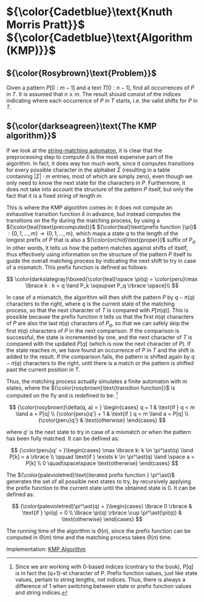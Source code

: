 # ${\color{Cadetblue}\text{Knuth Morris Pratt}}$ ${\color{Cadetblue}\text{Algorithm (KMP)}}$

## ${\color{Rosybrown}\text{Problem}}$

Given a pattern $P[0:m-1]$ and a text $T[0:n-1]$, find all occurrences of $P$ in $T$. It is assumed that $n \geq m$. The result should consist of the indices indicating where each occurrence of $P$ in $T$ starts, i.e. the valid shifts for $P$ in $T$.

## ${\color{darkseagreen}\text{The KMP algorithm}}$

If we look at the [string-matching automaton](https://github.com/pl3onasm/CLRS/tree/main/algorithms/string-matching/finite-automata), it is clear that the preprocessing step to compute $\delta$ is the most expensive part of the algorithm. In fact, it does way too much work, since it computes transitions for every possible character in the alphabet $\Sigma$ (resulting in a table containing $|\Sigma| \cdot m$ entries, most of which are simply zero), even though we only need to know the next state for the characters in $P$. Furthermore, it does not take into account the structure of the pattern $P$ itself, but only the fact that it is a fixed string of length $m$.

This is where the KMP algorithm comes in: it does not compute an exhaustive transition function $\delta$ in advance, but instead computes the transitions on the fly during the matching process, by using a ${\color{teal}\text{precomputed}}$ ${\color{teal}\text{prefix function }\pi}$ $: \lbrace 0, 1, \dots, m \rbrace \rightarrow \lbrace 0, 1, \dots, m \rbrace$, which maps a state $q$ to the length of the longest prefix of $P$ that is also a ${\color{orchid}\text{proper}}$ suffix of $P_q$. In other words, it tells us how the pattern matches against shifts of itself, thus effectively using information on the structure of the pattern $P$ itself to guide the overall matching process by indicating the next shift to try in case of a mismatch. This prefix function is defined as follows:

$$
\color{darkslategray}\boxed{\color{teal}\space \pi(q) = \color{peru}\max \lbrace k : k < q \land P_k \sqsupset P_q \rbrace \space}\\
$$

In case of a mismatch, the algorithm will then shift the pattern $P$ by $q - \pi(q)$ characters to the right, where $q$ is the current state of the matching process, so that the next character of $T$ is compared with $P[\pi(q)]$. This is possible because the prefix function $\pi$ tells us that the first $\pi(q)$ characters of $P$ are also the last $\pi(q)$ characters of $P_q$, so that we can safely skip the first $\pi(q)$ characters of $P$ in the next comparison. If the comparison is successful, the state is incremented by one, and the next character of $T$ is compared with the updated $P[q]$ (which is now the next character of $P$). If the state reaches $m$, we have found an occurrence of $P$ in $T$ and the shift is added to the result. If the comparison fails, the pattern is shifted again by $q - \pi(q)$ characters to the right, until there is a match or the pattern is shifted past the current position in $T$.

Thus, the matching process actually simulates a finite automaton with $m$ states, where the ${\color{rosybrown}\text{transition function}}$ is computed on the fly and is redefined to be: [^1]

$$
{\color{rosybrown}\delta(q, a) = } \begin{cases}
q + 1 & \text{if } q < m \land a = P[q] \\
{\color{peru}q'} + 1 & \text{if } q < m \land a = P[q] \\
{\color{peru}q'} & \text{otherwise}
\end{cases}
$$

where $q'$ is the next state to try in case of a mismatch or when the pattern has been fully matched. It can be defined as:

$$
{\color{peru}q' = }\begin{cases}
 \max \lbrace k: k \in \pi^\ast(q) \land P[k] = a \rbrace \\
\qquad \text{if } \exists k \in \pi^\ast(q) \land \space a = P[k]  \\
 0 \quad\space\space \text{otherwise}
\end{cases}
$$

[^1]: Since we are working with 0-based indices (contrary to the book), P[q] is in fact the (q+1)-st character of P. Prefix function values, just like state values, pertain to string lengths, not indices. Thus, there is always a difference of 1 when switching between state or prefix function values and string indices.

The ${\color{palevioletred}\text{iterated prefix function } \pi^\ast}$ generates the set of all possible next states to try, by recursively applying the prefix function to the current state until the obtained state is 0. It can be defined as:

$$
{\color{palevioletred}\pi^\ast(q) = }\begin{cases}
\lbrace 0 \rbrace & \text{if } \pi(q) = 0 \\
\lbrace \pi(q) \rbrace \cup  \pi^\ast(\pi(q)) & \text{otherwise}
\end{cases}
$$

The running time of the algorithm is $\Theta(n)$, since the prefix function can be computed in $\Theta(m)$ time and the matching process takes $\Theta(n)$ time.

Implementation: [KMP Algorithm](https://github.com/pl3onasm/AADS/blob/main/algorithms/string-matching/knuth-morris-pratt/kmp.c)
